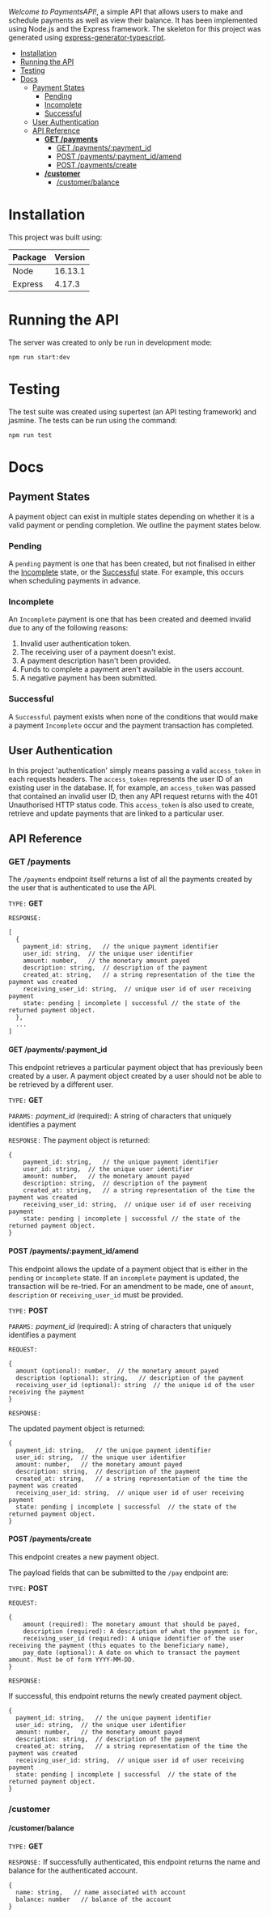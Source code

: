 *Welcome to PaymentsAPI!*, a simple API that allows users to make and schedule payments as well as view their balance. It has been implemented using Node.js and the Express framework. The skeleton for this project was generated using [express-generator-typescript](https://www.npmjs.com/package/express-generator-typescript).

- [Installation](#installation)
- [Running the API](#running-the-api)
- [Testing](#testing)
- [Docs](#docs)
  - [Payment States](#payment-states)
    - [Pending](#pending)
    - [Incomplete](#incomplete)
    - [Successful](#successful)
  - [User Authentication](#user-authentication)
  - [API Reference](#api-reference)
    - [**GET /payments**](#get-payments)
      - [GET /payments/:payment_id](#get-paymentspayment_id)
      - [POST /payments/:payment_id/amend](#post-paymentspayment_idamend)
      - [POST /payments/create](#post-paymentscreate)
    - [**/customer**](#customer)
      - [/customer/balance](#customerbalance)

# Installation

This project was built using:

Package | Version
:-- | :--
Node | 16.13.1
Express | 4.17.3

# Running the API

The server was created to only be run in development mode:

    npm run start:dev

# Testing

The test suite was created using supertest (an API testing framework) and jasmine. The tests can be run using the command:
    
    npm run test

# Docs
## Payment States

A payment object can exist in multiple states depending on whether it is a valid payment or pending completion. We outline the payment states below.

### Pending

A `pending` payment is one that has been created, but not finalised in either the [Incomplete](#incomplete) state, or the [Successful](#finalised) state. For example, this occurs when scheduling payments in advance.

### Incomplete

An `Incomplete` payment is one that has been created and deemed invalid due to any of the following reasons:
1. Invalid user authentication token.
2. The receiving user of a payment doesn't exist.
3. A payment description hasn't been provided.
4. Funds to complete a payment aren't available in the users account.
5. A negative payment has been submitted.


### Successful

A `Successful` payment exists when none of the conditions that would make a payment `Incomplete` occur and the payment transaction has completed.

## User Authentication

In this project 'authentication' simply means passing a valid `access_token` in each requests headers. The `access_token` represents the user ID of an existing user in the database. If, for example, an `access_token` was passed that contained an invalid user ID, then any API request returns with the 401 Unauthorised HTTP status code. This `access_token` is also used to create, retrieve and update payments that are linked to a particular user.

## API Reference

### **GET /payments**

The `/payments` endpoint itself returns a list of all the payments created by the user that is authenticated to use the API.

`TYPE:` **GET**

`RESPONSE:` 
    
    [
      {
        payment_id: string,   // the unique payment identifier
        user_id: string,  // the unique user identifier
        amount: number,   // the monetary amount payed
        description: string,  // description of the payment
        created_at: string,   // a string representation of the time the payment was created
        receiving_user_id: string,  // unique user id of user receiving payment
        state: pending | incomplete | successful // the state of the returned payment object.
      },
      ...
    ]

#### GET /payments/:payment_id

This endpoint retrieves a particular payment object that has previously been created by a user. A payment object created by a user should not be able to be retrieved by a different user.

`TYPE:` **GET**

`PARAMS:`
        *payment_id* (required): A string of characters that uniquely identifies a payment

`RESPONSE:`
The payment object is returned:

    {
        payment_id: string,   // the unique payment identifier
        user_id: string,  // the unique user identifier
        amount: number,   // the monetary amount payed
        description: string,  // description of the payment
        created_at: string,   // a string representation of the time the payment was created
        receiving_user_id: string,  // unique user id of user receiving payment
        state: pending | incomplete | successful // the state of the returned payment object.
    }

#### POST /payments/:payment_id/amend

This endpoint allows the update of a payment object that is either in the `pending` or `incomplete` state. If an `incomplete` payment is updated, the transaction will be re-tried. For an amendment to be made, one of `amount`, `description` or `receiving_user_id` must be provided.

`TYPE:` **POST**

`PARAMS:`
        *payment_id* (required): A string of characters that uniquely identifies a payment

`REQUEST:`

    {
      amount (optional): number,  // the monetary amount payed
      description (optional): string,   // description of the payment
      receiving_user_id (optional): string  // the unique id of the user receiving the payment
    }  

`RESPONSE:`

The updated payment object is returned:

    {
      payment_id: string,   // the unique payment identifier
      user_id: string,  // the unique user identifier
      amount: number,   // the monetary amount payed
      description: string,  // description of the payment
      created_at: string,   // a string representation of the time the payment was created
      receiving_user_id: string,  // unique user id of user receiving payment
      state: pending | incomplete | successful  // the state of the returned payment object.
    }


#### POST /payments/create
This endpoint creates a new payment object.

The payload fields that can be submitted to the `/pay` endpoint are:

`TYPE:` **POST**

`REQUEST:`
    
    {
        amount (required): The monetary amount that should be payed,
        description (required): A description of what the payment is for,
        receiving_user_id (required): A unique identifier of the user receiving the payment (this equates to the beneficiary name),
        pay_date (optional): A date on which to transact the payment amount. Must be of form YYYY-MM-DD.
    }

`RESPONSE:`

If successful, this endpoint returns the newly created payment object.

    {
      payment_id: string,   // the unique payment identifier
      user_id: string,  // the unique user identifier
      amount: number,   // the monetary amount payed
      description: string,  // description of the payment
      created_at: string,   // a string representation of the time the payment was created
      receiving_user_id: string,  // unique user id of user receiving payment
      state: pending | incomplete | successful  // the state of the returned payment object.
    }
### **/customer**
#### /customer/balance

`TYPE:` **GET**

`RESPONSE:`
If successfully authenticated, this endpoint returns the name and balance for the authenticated account.

    {
      name: string,   // name associated with account
      balance: number   // balance of the account
    }